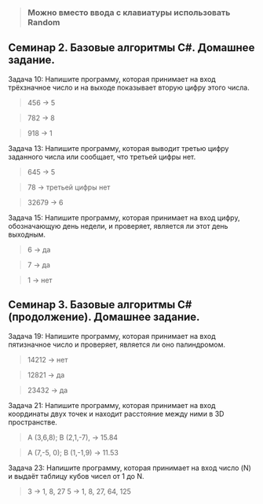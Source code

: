 > ### Можно вместо ввода с клавиатуры использовать Random

## Семинар 2. Базовые алгоритмы C#. Домашнее задание.

Задача 10: Напишите программу, которая принимает на вход трёхзначное число и на выходе показывает вторую цифру этого числа.

> 456 -> 5

> 782 -> 8

> 918 -> 1

Задача 13: Напишите программу, которая выводит третью цифру заданного числа или сообщает, что третьей цифры нет.

> 645 -> 5

> 78 -> третьей цифры нет

> 32679 -> 6

Задача 15: Напишите программу, которая принимает на вход цифру, обозначающую день недели, и проверяет, является ли этот день выходным.

> 6 -> да

> 7 -> да

> 1 -> нет

## Семинар 3. Базовые алгоритмы C# (продолжение). Домашнее задание.

Задача 19: Напишите программу, которая принимает на вход пятизначное число и проверяет, является ли оно палиндромом.

> 14212 -> нет

> 12821 -> да

> 23432 -> да

Задача 21: Напишите программу, которая принимает на вход координаты двух точек и находит расстояние между ними в 3D пространстве.

> A (3,6,8); B (2,1,-7), -> 15.84

> A (7,-5, 0); B (1,-1,9) -> 11.53

Задача 23: Напишите программу, которая принимает на вход число (N) и выдаёт таблицу кубов чисел от 1 до N.

> 3 -> 1, 8, 27
> 5 -> 1, 8, 27, 64, 125